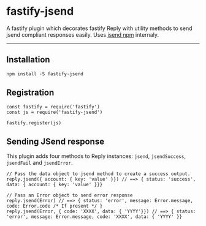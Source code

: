 # fastify-jsend
A fastify plugin which decorates fastify Reply with utility methods to send jsend compliant responses easily. Uses [jsend npm](https://www.npmjs.com/package/jsend) internaly.
***

## Installation
```
npm install -S fastify-jsend
```

## Registration
```
const fastify = require('fastify')
const js = require('fastify-jsend')

fastify.register(js)
```

## Sending JSend response
This plugin adds four methods to Reply instances: `jsend`, `jsendSuccess`, `jsendFail` and `jsendError`.

```
// Pass the data object to jsend method to create a success output.
reply.jsend({ account: { key: 'value' }}) // ==> { status: 'success', data: { account: { key: 'value' }}}

// Pass an Error object to send error response
reply.jsend(Error) // ==> { status: 'error', message: Error.message, code: Error.code /* If present */ }
reply.jsend(Error, { code: 'XXXX', data: { 'YYYY'}}) // ==> { status: 'error', message: Error.message, code: 'XXXX', data: { 'YYYY' }}

```
